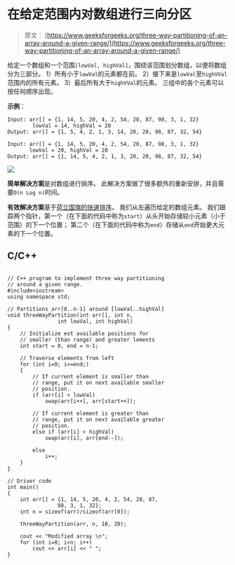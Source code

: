 # 在给定范围内对数组进行三向分区

> 原文： [https://www.geeksforgeeks.org/three-way-partitioning-of-an-array-around-a-given-range/](https://www.geeksforgeeks.org/three-way-partitioning-of-an-array-around-a-given-range/)

给定一个数组和一个范围`[lowVal, highVal]`，围绕该范围划分数组，以便将数组分为三部分。
1）所有小于`lowVal`的元素都在前。
2）接下来是`lowVal`至`highVVal`范围内的所有元素。
3）最后所有大于`highVVal`的元素。
三组中的各个元素可以按任何顺序出现。

**示例**：

```
Input: arr[] = {1, 14, 5, 20, 4, 2, 54, 20, 87, 98, 3, 1, 32}  
        lowVal = 14, highVal = 20
Output: arr[] = {1, 5, 4, 2, 1, 3, 14, 20, 20, 98, 87, 32, 54}

Input: arr[] = {1, 14, 5, 20, 4, 2, 54, 20, 87, 98, 3, 1, 32}  
       lowVal = 20, highVal = 20       
Output: arr[] = {1, 14, 5, 4, 2, 1, 3, 20, 20, 98, 87, 32, 54} 

```

![](img/880f272932267da219b4546df1821d9e.png)



**简单解决方案**是对数组进行排序。 此解决方案做了很多额外的重新安排，并且需要`O(n Log n)`时间。

**有效解决方案**基于[荷兰国旗的快速排序](https://www.geeksforgeeks.org/3-way-quicksort-dutch-national-flag/)。 我们从左遍历给定的数组元素。 我们跟踪两个指针，第一个（在下面的代码中称为`start`）从头开始存储较小元素（小于范围）的下一个位置； 第二个（在下面的代码中称为`end`）存储从`end`开始更大元素的下一个位置。

## C/C++ 

```

// C++ program to implement three way partitioning 
// around a given range. 
#include<iostream> 
using namespace std; 

// Partitions arr[0..n-1] around [lowVal..highVal] 
void threeWayPartition(int arr[], int n, 
                int lowVal, int highVal) 
{ 
    // Initialize ext available positions for 
    // smaller (than range) and greater lements 
    int start = 0, end = n-1; 

    // Traverse elements from left 
    for (int i=0; i<=end;) 
    { 
        // If current element is smaller than 
        // range, put it on next available smaller 
        // position. 
        if (arr[i] < lowVal) 
            swap(arr[i++], arr[start++]); 

        // If current element is greater than 
        // range, put it on next available greater 
        // position. 
        else if (arr[i] > highVal) 
            swap(arr[i], arr[end--]); 

        else
            i++; 
    } 
} 

// Driver code 
int main() 
{ 
    int arr[] = {1, 14, 5, 20, 4, 2, 54, 20, 87, 
                98, 3, 1, 32}; 
    int n = sizeof(arr)/sizeof(arr[0]); 

    threeWayPartition(arr, n, 10, 20); 

    cout << "Modified array \n"; 
    for (int i=0; i<n; i++) 
        cout << arr[i] << " "; 
} 

```